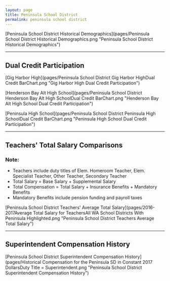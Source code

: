 ```yaml
---
layout: page
title: Peninsula School District
permalink: peninsula school district
---
```



[Peninsula School District Historical Demographics](pages/Peninsula School District Historical Demographics.png "Peninsula School District Historical Demographics")

___

## Dual Credit Participation

[Gig Harbor High](pages/Peninsula School District Gig Harbor HighDual Credit BarChart.png "Gig Harbor High Dual Credit Participation")

[Henderson Bay Alt High School](pages/Peninsula School District Henderson Bay Alt High SchoolDual Credit BarChart.png "Henderson Bay Alt High School Dual Credit Participation")

[Peninsula High School](pages/Peninsula School District Peninsula High SchoolDual Credit BarChart.png "Peninsula High School Dual Credit Participation")


___

## Teachers' Total Salary Comparisons
### Note:
- Teachers include duty titles of Elem. Homeroom Teacher, Elem. Specialist Teacher, Other Teacher, Secondary Teacher
- Total Salary = Base Salary + Supplemental Salary
- Total Compensation = Total Salary + Insurance Benefits + Mandatory Benefits
- Mandatory Benefits include pension funding and payroll taxes

[Peninsula School District Teachers' Average Total Salary](pages/2016-2017Average Total Salary for TeachersAll WA School Districts With Peninsula Highlighted.png "Peninsula School District Teachers Average Total Salary")


___

## Superintendent Compensation History

[Peninsula School District Superintendent Compensation History](pages/Historical Compensation for the Peninsula SD in Constant 2017 DollarsDuty Title = Superintendent.png "Peninsula School District Superintendent Compensation History")

